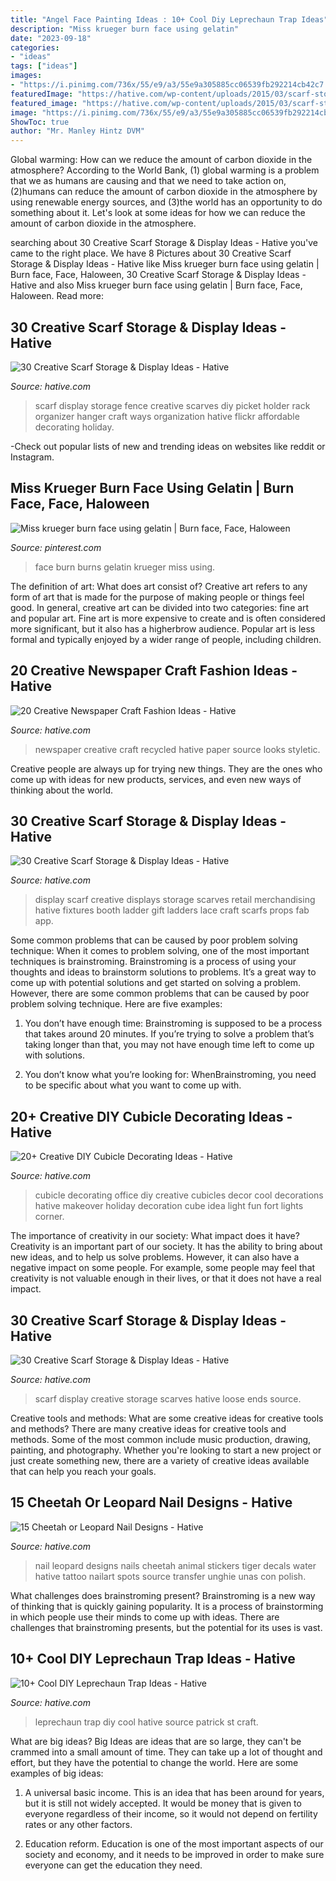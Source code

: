 ```yaml
---
title: "Angel Face Painting Ideas : 10+ Cool Diy Leprechaun Trap Ideas"
description: "Miss krueger burn face using gelatin"
date: "2023-09-18"
categories:
- "ideas"
tags: ["ideas"]
images:
- "https://i.pinimg.com/736x/55/e9/a3/55e9a305885cc06539fb292214cb42c7.jpg"
featuredImage: "https://hative.com/wp-content/uploads/2015/03/scarf-storage-ideas/24-creative-scarf-storage-and-display-ideas.jpg"
featured_image: "https://hative.com/wp-content/uploads/2015/03/scarf-storage-ideas/12-creative-scarf-storage-and-display-ideas.jpg"
image: "https://i.pinimg.com/736x/55/e9/a3/55e9a305885cc06539fb292214cb42c7.jpg"
ShowToc: true
author: "Mr. Manley Hintz DVM"
---
```



Global warming: How can we reduce the amount of carbon dioxide in the atmosphere?
According to the World Bank, (1) global warming is a problem that we as humans are causing and that we need to take action on, (2)humans can reduce the amount of carbon dioxide in the atmosphere by using renewable energy sources, and (3)the world has an opportunity to do something about it. Let's look at some ideas for how we can reduce the amount of carbon dioxide in the atmosphere.

	

		
searching about 30 Creative Scarf Storage &amp; Display Ideas - Hative you've came to the right place. We have 8 Pictures about 30 Creative Scarf Storage &amp; Display Ideas - Hative like Miss krueger burn face using gelatin | Burn face, Face, Haloween, 30 Creative Scarf Storage &amp; Display Ideas - Hative and also Miss krueger burn face using gelatin | Burn face, Face, Haloween. Read more:
		
    
## 30 Creative Scarf Storage &amp; Display Ideas - Hative

<img loading=lazy src="https://hative.com/wp-content/uploads/2015/03/scarf-storage-ideas/12-creative-scarf-storage-and-display-ideas.jpg" onerror="this.onerror=null;this.src='https://tse3.mm.bing.net/th?id=OIP.3Ur6d2t7CqYFuvTA_ughpAHaLT&amp;pid=15.1';" alt="30 Creative Scarf Storage &amp; Display Ideas - Hative">

_Source: hative.com_

>scarf display storage fence creative scarves diy picket holder rack organizer hanger craft ways organization hative flickr affordable decorating holiday. 

	

-Check out popular lists of new and trending ideas on websites like reddit or Instagram.

    
## Miss Krueger Burn Face Using Gelatin | Burn Face, Face, Haloween

<img loading=lazy src="https://i.pinimg.com/736x/55/e9/a3/55e9a305885cc06539fb292214cb42c7.jpg" onerror="this.onerror=null;this.src='https://tse3.mm.bing.net/th?id=OIP.mRp2G5hdA2UHxQ-mIKFgBQHaJ3&amp;pid=15.1';" alt="Miss krueger burn face using gelatin | Burn face, Face, Haloween">

_Source: pinterest.com_

>face burn burns gelatin krueger miss using. 

	

The definition of art: What does art consist of?
Creative art refers to any form of art that is made for the purpose of making people or things feel good. In general, creative art can be divided into two categories: fine art and popular art. Fine art is more expensive to create and is often considered more significant, but it also has a higherbrow audience. Popular art is less formal and typically enjoyed by a wider range of people, including children.

    
## 20 Creative Newspaper Craft Fashion Ideas - Hative

<img loading=lazy src="https://hative.com/wp-content/uploads/2014/10/newspaper-craft-fashion-ideas/11-creative-newspaper-craft-fashion-ideas.jpg" onerror="this.onerror=null;this.src='https://tse1.mm.bing.net/th?id=OIP.3lyAKeW5MjBn-S2XDcD-PgHaK1&amp;pid=15.1';" alt="20 Creative Newspaper Craft Fashion Ideas - Hative">

_Source: hative.com_

>newspaper creative craft recycled hative paper source looks styletic. 

	

Creative people are always up for trying new things. They are the ones who come up with ideas for new products, services, and even new ways of thinking about the world.

    
## 30 Creative Scarf Storage &amp; Display Ideas - Hative

<img loading=lazy src="https://hative.com/wp-content/uploads/2015/03/scarf-storage-ideas/18-creative-scarf-storage-and-display-ideas.jpg" onerror="this.onerror=null;this.src='https://tse1.mm.bing.net/th?id=OIP.c5J0HupbKDhjwNlEKR3-MwHaMY&amp;pid=15.1';" alt="30 Creative Scarf Storage &amp; Display Ideas - Hative">

_Source: hative.com_

>display scarf creative displays storage scarves retail merchandising hative fixtures booth ladder gift ladders lace craft scarfs props fab app. 

	

Some common problems that can be caused by poor problem solving technique:
When it comes to problem solving, one of the most important techniques is brainstroming. Brainstroming is a process of using your thoughts and ideas to brainstorm solutions to problems. It’s a great way to come up with potential solutions and get started on solving a problem. However, there are some common problems that can be caused by poor problem solving technique. Here are five examples:
1) You don’t have enough time: Brainstroming is supposed to be a process that takes around 20 minutes. If you’re trying to solve a problem that’s taking longer than that, you may not have enough time left to come up with solutions.

2) You don’t know what you’re looking for: WhenBrainstroming, you need to be specific about what you want to come up with.

    
## 20+ Creative DIY Cubicle Decorating Ideas - Hative

<img loading=lazy src="https://hative.com/wp-content/uploads/2014/06/cubicle-decorating-ideas/9-cubicle-decorating-ideas.jpg" onerror="this.onerror=null;this.src='https://tse4.mm.bing.net/th?id=OIP.eQcSJ5CTJQ9oju5gVP9mcAHaJ4&amp;pid=15.1';" alt="20+ Creative DIY Cubicle Decorating Ideas - Hative">

_Source: hative.com_

>cubicle decorating office diy creative cubicles decor cool decorations hative makeover holiday decoration cube idea light fun fort lights corner. 

	

The importance of creativity in our society: What impact does it have?
Creativity is an important part of our society. It has the ability to bring about new ideas, and to help us solve problems. However, it can also have a negative impact on some people. For example, some people may feel that creativity is not valuable enough in their lives, or that it does not have a real impact.

    
## 30 Creative Scarf Storage &amp; Display Ideas - Hative

<img loading=lazy src="https://hative.com/wp-content/uploads/2015/03/scarf-storage-ideas/24-creative-scarf-storage-and-display-ideas.jpg" onerror="this.onerror=null;this.src='https://tse2.mm.bing.net/th?id=OIP.UEs2pncKkPUMIUSUzoeuRAHaJ3&amp;pid=15.1';" alt="30 Creative Scarf Storage &amp; Display Ideas - Hative">

_Source: hative.com_

>scarf display creative storage scarves hative loose ends source. 

	

Creative tools and methods: What are some creative ideas for creative tools and methods?
There are many creative ideas for creative tools and methods. Some of the most common include music production, drawing, painting, and photography. Whether you're looking to start a new project or just create something new, there are a variety of creative ideas available that can help you reach your goals.

    
## 15 Cheetah Or Leopard Nail Designs - Hative

<img loading=lazy src="https://hative.com/wp-content/uploads/2014/11/cheetah-nail-designs/11-cheetah-leopard-nail-designs.jpg" onerror="this.onerror=null;this.src='https://tse3.mm.bing.net/th?id=OIP.7m7s_O2WgBz_TTqT2DReVgHaLD&amp;pid=15.1';" alt="15 Cheetah or Leopard Nail Designs - Hative">

_Source: hative.com_

>nail leopard designs nails cheetah animal stickers tiger decals water hative tattoo nailart spots source transfer unghie unas con polish. 

	

What challenges does brainstroming present?
Brainstroming is a new way of thinking that is quickly gaining popularity. It is a process of brainstorming in which people use their minds to come up with ideas. There are challenges that brainstroming presents, but the potential for its uses is vast.

    
## 10+ Cool DIY Leprechaun Trap Ideas - Hative

<img loading=lazy src="https://hative.com/wp-content/uploads/2014/06/leprechaun-trap-ideas/9-leprechaun-trap-ideas.jpg" onerror="this.onerror=null;this.src='https://tse2.mm.bing.net/th?id=OIP.xLMajJcDS9m5vbeMYdK-CgHaJ4&amp;pid=15.1';" alt="10+ Cool DIY Leprechaun Trap Ideas - Hative">

_Source: hative.com_

>leprechaun trap diy cool hative source patrick st craft. 

	

What are big ideas?
Big Ideas are ideas that are so large, they can't be crammed into a small amount of time. They can take up a lot of thought and effort, but they have the potential to change the world. Here are some examples of big ideas:
1. A universal basic income. This is an idea that has been around for years, but it is still not widely accepted. It would be money that is given to everyone regardless of their income, so it would not depend on fertility rates or any other factors.

2. Education reform. Education is one of the most important aspects of our society and economy, and it needs to be improved in order to make sure everyone can get the education they need.

